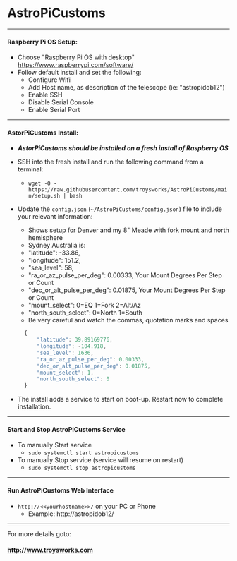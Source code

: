 # AstroPiCustoms
---
#### Raspberry Pi OS Setup:
* Choose "Raspberry Pi OS with desktop" 
    https://www.raspberrypi.com/software/
* Follow default install and set the following:
    * Configure Wifi
    * Add Host name, as description of the telescope (ie: "astropidob12")
    * Enable SSH
    * Disable Serial Console 
    * Enable Serial Port
---
#### AstorPiCustoms Install:
* **_AstorPiCustoms should be installed on a fresh install of Raspberry OS_**
* SSH into the fresh install and run the following command from a terminal: 
    * `wget -O - https://raw.githubusercontent.com/troysworks/AstroPiCustoms/main/setup.sh | bash`
* Update the `config.json` (`~/AstroPiCustoms/config.json`) file to include your relevant information:
    
    * Shows setup for Denver and my 8" Meade with fork mount and north hemisphere
    * Sydney Australia is:
    * "latitude": -33.86,
    * "longitude": 151.2,
    * "sea_level": 58,
    * "ra_or_az_pulse_per_deg": 0.00333, Your Mount Degrees Per Step or Count
    * "dec_or_alt_pulse_per_deg": 0.01875, Your Mount Degrees Per Step or Count
    * "mount_select": 0=EQ 1=Fork 2=Alt/Az
    * "north_south_select": 0=North 1=South
    * Be very careful and watch the commas, quotation marks and spaces
    ```javascript
      {
          "latitude": 39.89169776,
          "longitude": -104.918,
          "sea_level": 1636,
          "ra_or_az_pulse_per_deg": 0.00333,
          "dec_or_alt_pulse_per_deg": 0.01875,
          "mount_select": 1,
          "north_south_select": 0
      }
* The install adds a service to start on boot-up. Restart now to complete installation.
---
#### Start and Stop AstroPiCustoms Service
* To manually Start service
    * `sudo systemctl start astropicustoms`  
* To manually Stop service (service will resume on restart)
    * `sudo systemctl stop astropicustoms`
---
#### Run AstroPiCustoms Web Interface
* `http://<<yourhostname>>/` on your PC or Phone
    * Example: http://astropidob12/
---
For more details goto:
#### http://www.troysworks.com
